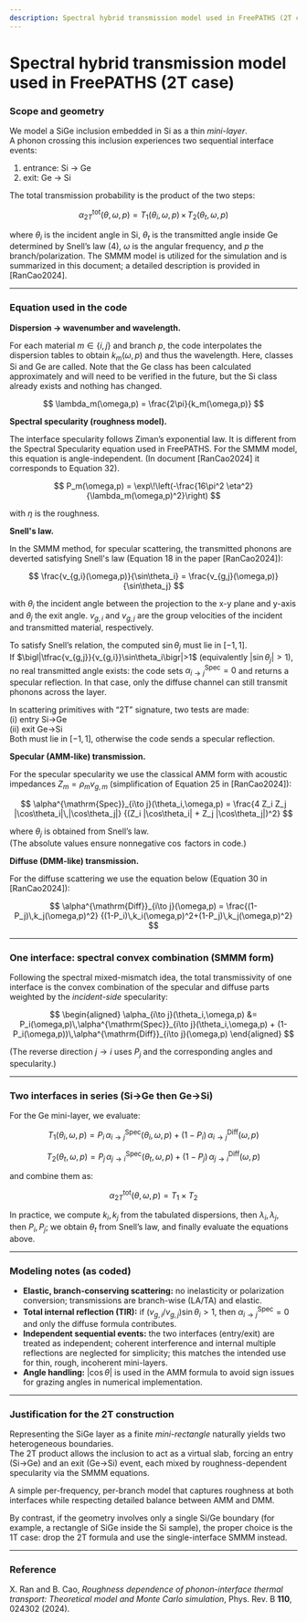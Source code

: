 ```yaml
---
description: Spectral hybrid transmission model used in FreePATHS (2T case)
---
```


# Spectral hybrid transmission model used in FreePATHS (2T case)

### Scope and geometry
We model a SiGe inclusion embedded in Si as a thin *mini-layer*.  
A phonon crossing this inclusion experiences two sequential interface events:

1. entrance: Si → Ge  
2. exit: Ge → Si  

The total transmission probability is the product of the two steps:

$$
\alpha^{\mathrm{tot}}_{2T}(\theta,\omega,p)
= T_{1}(\theta_i,\omega,p)\,\times\,T_{2}(\theta_t,\omega,p)
$$

where $\theta_i$ is the incident angle in Si, $\theta_t$ is the transmitted angle inside Ge determined by Snell’s law (4), $\omega$ is the angular frequency, and $p$ the branch/polarization. The SMMM model is utilized for the simulation and is summarized in this document; a detailed description is provided in [RanCao2024].

---

### Equation used in the code

**Dispersion → wavenumber and wavelength.**

For each material $m \in \{i,j\}$ and branch $p$, the code interpolates the dispersion tables to obtain $k_m(\omega,p)$ and thus the wavelength. Here, classes Si and Ge are called. Note that the Ge class has been calculated approximately and will need to be verified in the future, but the Si class already exists and nothing has changed.

$$
\lambda_m(\omega,p) = \frac{2\pi}{k_m(\omega,p)}
$$

**Spectral specularity (roughness model).**

The interface specularity follows Ziman’s exponential law. It is different from the Spectral Specularity equation used in FreePATHS. For the SMMM model, this equation is angle-independent. (In document [RanCao2024] it corresponds to Equation 32).

$$
P_m(\omega,p) = \exp\!\left(-\frac{16\pi^2 \eta^2}{\lambda_m(\omega,p)^2}\right)
$$

with $\eta$ is the roughness.  

**Snell's law.**

In the SMMM method, for specular scattering, the transmitted phonons are deverted satisfying Snell's law (Equation 18 in the paper [RanCao2024]):

$$
\frac{v_{g,i}(\omega,p)}{\sin\theta_i} =
\frac{v_{g,j}(\omega,p)}{\sin\theta_j}
$$

with $\theta_i$ the incident angle between the projection to the x-y plane and y-axis and $\theta_j$ the exit angle. $v_{g,i}$ and $v_{g,j}$ are the group velocities of the incident and transmitted material, respectively.  

To satisfy Snell’s relation, the computed $\sin\theta_j$ must lie in $[-1,1]$.  
If $\bigl|\tfrac{v_{g,j}}{v_{g,i}}\sin\theta_i\bigr|>1$ (equivalently $|\sin\theta_j|>1$), no real transmitted angle exists: the code sets $\alpha^{\mathrm{Spec}}_{i\to j}=0$ and returns a specular reflection. In that case, only the diffuse channel can still transmit phonons across the layer.  

In scattering primitives with “2T” signature, two tests are made:  
(i) entry Si→Ge  
(ii) exit Ge→Si  
Both must lie in $[-1,1]$, otherwise the code sends a specular reflection.

**Specular (AMM-like) transmission.**

For the specular specularity we use the classical AMM form with acoustic impedances $Z_m=\rho_m v_{g,m}$ (simplification of Equation 25 in [RanCao2024]):

$$
\alpha^{\mathrm{Spec}}_{i\to j}(\theta_i,\omega,p) =
\frac{4 Z_i Z_j |\cos\theta_i|\,|\cos\theta_j|}
{(Z_i |\cos\theta_i| + Z_j |\cos\theta_j|)^2}
$$

where $\theta_j$ is obtained from Snell’s law.  
(The absolute values ensure nonnegative $\cos$ factors in code.)

**Diffuse (DMM-like) transmission.**

For the diffuse scattering we use the equation below (Equation 30 in [RanCao2024]):

$$
\alpha^{\mathrm{Diff}}_{i\to j}(\omega,p) =
\frac{(1-P_j)\,k_j(\omega,p)^2}
{(1-P_i)\,k_i(\omega,p)^2+(1-P_j)\,k_j(\omega,p)^2}
$$

---

### One interface: spectral convex combination (SMMM form)

Following the spectral mixed-mismatch idea, the total transmissivity of one interface is the convex combination of the specular and diffuse parts weighted by the *incident-side* specularity:

$$
\begin{aligned}
\alpha_{i\to j}(\theta_i,\omega,p)
&= P_i(\omega,p)\,\alpha^{\mathrm{Spec}}_{i\to j}(\theta_i,\omega,p) + (1-P_i(\omega,p))\,\alpha^{\mathrm{Diff}}_{i\to j}(\omega,p)
\end{aligned}
$$


(The reverse direction $j \to i$ uses $P_j$ and the corresponding angles and specularity.)

---

### Two interfaces in series (Si→Ge then Ge→Si)

For the Ge mini-layer, we evaluate:

$$
T_{1}(\theta_i,\omega,p) =
P_i\,\alpha^{\mathrm{Spec}}_{i\to j}(\theta_i,\omega,p) +
(1-P_i)\,\alpha^{\mathrm{Diff}}_{i\to j}(\omega,p)
$$

$$
T_{2}(\theta_t,\omega,p) =
P_j\,\alpha^{\mathrm{Spec}}_{j\to i}(\theta_t,\omega,p) +
(1-P_j)\,\alpha^{\mathrm{Diff}}_{j\to i}(\omega,p)
$$

and combine them as:

$$
\alpha^{\mathrm{tot}}_{2T}(\theta,\omega,p) = T_1 \times T_2
$$

In practice, we compute $k_i,k_j$ from the tabulated dispersions, then $\lambda_i,\lambda_j$, then $P_i,P_j$; we obtain $\theta_t$ from Snell’s law, and finally evaluate the equations above.

---

### Modeling notes (as coded)

- **Elastic, branch-conserving scattering:** no inelasticity or polarization conversion; transmissions are branch-wise (LA/TA) and elastic.  
- **Total internal reflection (TIR):** if $(v_{g,i}/v_{g,j})\sin\theta_i > 1$, then $\alpha^{\mathrm{Spec}}_{i\to j}=0$ and only the diffuse formula contributes.  
- **Independent sequential events:** the two interfaces (entry/exit) are treated as independent; coherent interference and internal multiple reflections are neglected for simplicity; this matches the intended use for thin, rough, incoherent mini-layers.  
- **Angle handling:** $|\cos\theta|$ is used in the AMM formula to avoid sign issues for grazing angles in numerical implementation.  

---

### Justification for the 2T construction

Representing the SiGe layer as a finite *mini-rectangle* naturally yields two heterogeneous boundaries.  
The 2T product allows the inclusion to act as a virtual slab, forcing an entry (Si→Ge) and an exit (Ge→Si) event, each mixed by roughness-dependent specularity via the SMMM equations.  

A simple per-frequency, per-branch model that captures roughness at both interfaces while respecting detailed balance between AMM and DMM.  

By contrast, if the geometry involves only a single Si/Ge boundary (for example, a rectangle of SiGe inside the Si sample), the proper choice is the 1T case: drop the 2T formula and use the single-interface SMMM instead.

---

### Reference

X. Ran and B. Cao, *Roughness dependence of phonon-interface thermal transport: Theoretical model and Monte Carlo simulation*, Phys. Rev. B **110**, 024302 (2024).
